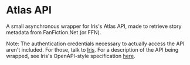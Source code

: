 # Atlas API
A small asynchronous wrapper for Iris's Atlas API, made to retrieve story metadata from FanFiction.Net (or FFN).

Note: The authentication credentials necessary to actually access the API aren't included. For those, talk to [Iris](https://github.com/iridescent-beacon). For a description of the API being wrapped, see Iris's OpenAPI-style specification [here](https://redocly.github.io/redoc/?url=https://atlas.fanfic.dev/openapi.yaml).  
